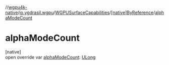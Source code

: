 //[wgpu4k-native](../../../../index.md)/[io.ygdrasil.wgpu](../../index.md)/[WGPUSurfaceCapabilities](../index.md)/[[native]ByReference](index.md)/[alphaModeCount](alpha-mode-count.md)

# alphaModeCount

[native]\
open override var [alphaModeCount](alpha-mode-count.md): [ULong](https://kotlinlang.org/api/core/kotlin-stdlib/kotlin/-u-long/index.html)